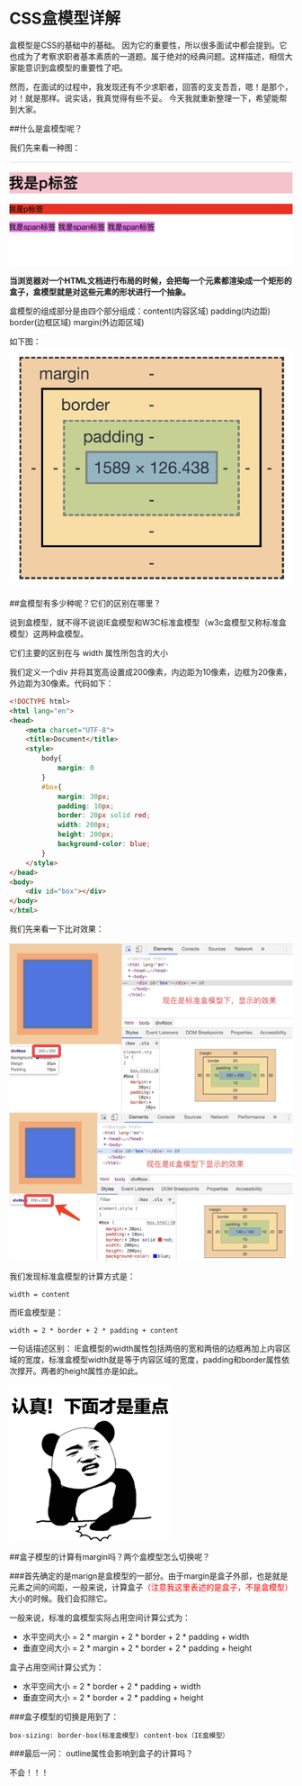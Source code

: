 # CSS盒模型详解

盒模型是CSS的基础中的基础。
因为它的重要性，所以很多面试中都会提到。它也成为了考察求职者基本素质的一道题。属于绝对的经典问题。这样描述，相信大家能意识到盒模型的重要性了吧。

然而，在面试的过程中，我发现还有不少求职者，回答的支支吾吾，嗯！是那个，对！就是那样。说实话，我真觉得有些不妥。 今天我就重新整理一下，希望能帮到大家。

##什么是盒模型呢？

我们先来看一种图：

![](./WechatIMG1.jpeg)

**当浏览器对一个HTML文档进行布局的时候，会把每一个元素都渲染成一个矩形的盒子，盒模型就是对这些元素的形状进行一个抽象。**

盒模型的组成部分是由四个部分组成：content(内容区域) padding(内边距) border(边框区域) margin(外边距区域)

如下图：
![](./WechatIMG2.jpeg)

##盒模型有多少种呢？它们的区别在哪里？

说到盒模型，就不得不说说IE盒模型和W3C标准盒模型（w3c盒模型又称标准盒模型）这两种盒模型。

它们主要的区别在与 width 属性所包含的大小

我们定义一个div 并将其宽高设置成200像素，内边距为10像素，边框为20像素， 外边距为30像素。代码如下：

```html
<!DOCTYPE html>
<html lang="en">
<head>
	<meta charset="UTF-8">
	<title>Document</title>
	<style>
		body{
			margin: 0
		}
		#box{
			margin: 30px;
			padding: 10px;
			border: 20px solid red;
			width: 200px;
			height: 200px;
			background-color: blue;
		}
	</style>
</head>
<body>
	<div id="box"></div>
</body>
</html>

```

我们先来看一下比对效果：

![](./WechatIMG3.jpeg)
![](./WechatIMG4.jpeg)


我们发现标准盒模型的计算方式是：

	width = content

而IE盒模型是：

	width = 2 * border + 2 * padding + content

一句话描述区别： IE盒模型的width属性包括两倍的宽和两倍的边框再加上内容区域的宽度，标准盒模型width就是等于内容区域的宽度，padding和border属性依次撑开。两者的height属性亦是如此。

![](./WechatIMG5.gif)

##盒子模型的计算有margin吗？两个盒模型怎么切换呢？

###首先确定的是marign是盒模型的一部分。由于margin是盒子外部，也是就是元素之间的间距，一般来说，计算盒子<font color="red">（注意我这里表述的是盒子，不是盒模型）</font>大小的时候。我们会扣除它。

一般来说，标准的盒模型实际占用空间计算公式为：

* 水平空间大小 = 2 * margin + 2 * border + 2 * padding + width
* 垂直空间大小 = 2 * margin + 2 * border + 2 * padding + height

盒子占用空间计算公式为：

* 水平空间大小 = 2 * border + 2 * padding + width
* 垂直空间大小 = 2 * border + 2 * padding + height

###盒子模型的切换是用到了：

	box-sizing: border-box(标准盒模型) content-box（IE盒模型）
	
###最后一问： outline属性会影响到盒子的计算吗？

不会！！！